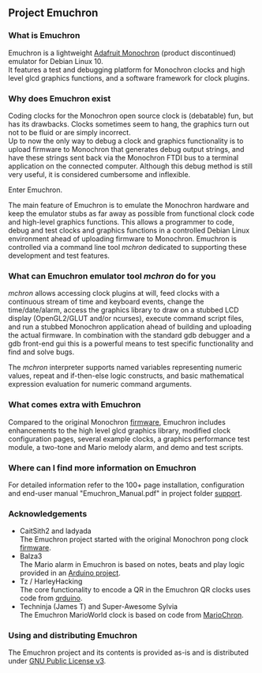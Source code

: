 ## Project Emuchron
### What is Emuchron
Emuchron is a lightweight [Adafruit Monochron](http://www.adafruit.com/product/204)
(product discontinued) emulator for Debian Linux 10.\
It features a test and debugging platform for Monochron clocks and high level
glcd graphics functions, and a software framework for clock plugins.

### Why does Emuchron exist
Coding clocks for the Monochron open source clock is (debatable) fun, but has
its drawbacks. Clocks sometimes seem to hang, the graphics turn out not to be
fluid or are simply incorrect.\
Up to now the only way to debug a clock and graphics functionality is to upload
firmware to Monochron that generates debug output strings, and have these
strings sent back via the Monochron FTDI bus to a terminal application on the
connected computer. Although this debug method is still very useful, it is
considered cumbersome and inflexible.

Enter Emuchron.

The main feature of Emuchron is to emulate the Monochron hardware and keep the
emulator stubs as far away as possible from functional clock code and
high-level graphics functions. This allows a programmer to code, debug and test
clocks and graphics functions in a controlled Debian Linux environment ahead of
uploading firmware to Monochron. Emuchron is controlled via a command line tool
*mchron* dedicated to supporting these development and test features.

### What can Emuchron emulator tool *mchron* do for you
*mchron* allows accessing clock plugins at will, feed clocks with a continuous
stream of time and keyboard events, change the time/date/alarm, access the
graphics library to draw on a stubbed LCD display (OpenGL2/GLUT and/or
ncurses), execute command script files, and run a stubbed Monochron application
ahead of building and uploading the actual firmware. In combination with the
standard gdb debugger and a gdb front-end gui this is a powerful means to test
specific functionality and find and solve bugs.

The *mchron* interpreter supports named variables representing numeric values,
repeat and if-then-else logic constructs, and basic mathematical expression
evaluation for numeric command arguments.

### What comes extra with Emuchron
Compared to the original Monochron [firmware](https://github.com/adafruit/monochron),
Emuchron includes enhancements to the high level glcd graphics library,
modified clock configuration pages, several example clocks, a graphics
performance test module, a two-tone and Mario melody alarm, and demo and test
scripts.

### Where can I find more information on Emuchron
For detailed information refer to the 100+ page installation, configuration and
end-user manual "Emuchron_Manual.pdf" in project folder
[support](https://github.com/tceulema/Emuchron/tree/master/support).

### Acknowledgements
- CaitSith2 and ladyada\
The Emuchron project started with the original Monochron pong clock
[firmware](https://github.com/adafruit/monochron).
- Balza3\
The Mario alarm in Emuchron is based on notes, beats and play logic provided in
an [Arduino project](http://www.youtube.com/watch?v=VqeYvJpibLY).
- Tz / HarleyHacking\
The core functionality to encode a QR in the Emuchron QR clocks uses code from
[qrduino](https://github.com/tz1/qrduino).
- Techninja (James T) and Super-Awesome Sylvia\
The Emuchron MarioWorld clock is based on code from
[MarioChron](https://github.com/techninja/MarioChron).

### Using and distributing Emuchron
The Emuchron project and its contents is provided as-is and is distributed
under [GNU Public License v3](http://www.gnu.org/licenses/gpl.txt).
